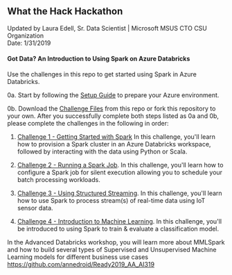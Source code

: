 ## What the Hack Hackathon

Updated by Laura Edell, Sr. Data Scientist | Microsoft MSUS CTO CSU Organization
<br>Date: 1/31/2019

####  Got Data? An Introduction to Using Spark on Azure Databricks

Use the challenges in this repo to get started using Spark in Azure Databricks.

0a. Start by following the [Setup Guide](Student/Setup%20Guide.docx) to prepare your Azure environment. 

0b. Download the [Challenge Files](Student/Databricks_Challenges_updated.zip) from this repo or fork this repository to your own. After you successfully complete both steps listed as 0a and 0b, please complete the challenges in the following in order:

1. [Challenge 1 - Getting Started with Spark](Student/Challenge1-GettingStartedwithSpark.docx) In this challenge, you'll learn how to provision a Spark cluster in an Azure Databricks workspace, followed by interacting with the data using Python or Scala.

2. [Challenge 2 - Running a Spark Job](Student/Challenge2-RunningSparkJob.docx). In this challenge, you'll learn how to configure a Spark job for silent execution allowing you to schedule your batch processing workloads.

3. [Challenge 3 - Using Structured Streaming](Student/Challenge3-SparkStreaming.docx). In this challenge, you'll learn how to use Spark to process stream(s) of real-time data using IoT sensor data.

4. [Challenge 4 - Introduction to Machine Learning](Student/Challenge4-IntroductionSparkforMachineLearning.docx). In this challenge, you'll be introduced to using Spark to train &  evaluate a classification model.

In the Advanced Databricks workshop, you will learn more about MMLSpark and how to build several types of Supervised and Unsupervised Machine Learning models for different business use cases <https://github.com/annedroid/Ready2019_AA_AI319>
